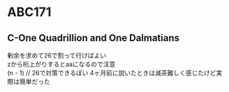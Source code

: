 # ABC171

## C-One Quadrillion and One Dalmatians
剰余を求めて26で割って行けばよい  
zから桁上がりするとaaになるので注意  
(n - 1) // 26で対策できるぽい
4ヶ月前に説いたときは滅茶難しく感じたけど実際は簡単だった